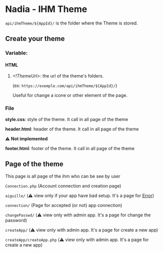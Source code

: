 # Nadia - IHM Theme

`api/ihmTheme/${AppId}/` is the folder where the Theme is stored.

## Create your theme

### Variable:

#### HTML

1. *<!ThemeUrl>*: the url of the theme's folders.
    
    (ex: `https://exemple.com/api/ihmTheme/${AppId}/`)

    Useful for change a icone or other element of the page.

### File

**style.css**: style of the theme. It call in all page of the theme

**header.html**: header of the theme. It call in all page of the theme

:warning: **Not implemented**

**footer.html**: footer of the theme. It call in all page of the theme

## Page of the theme

This page is all page of the ihm who can be see by user

`Connection.php` (Account connection and creation page)

`aiguille/` (:warning: view only if your app have bad setup. It's a page for [Error](https://github.com/MisterMine01/ProjectNadia/tree/main/api/ihm/aiguille))

`connection/` (Page for accepted (or not) app connection)

`changePasswd/` (:warning: view only with admin app. It's a page for change the password)

`createApp/` (:warning: view only with admin app. It's a page for create a new app)

`createApp/createApp.php` (:warning: view only with admin app. It's a page for create a new app)